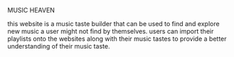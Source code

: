 MUSIC HEAVEN

this website is a music taste builder that can be used to find and explore new music a user might not find by themselves.
users can import their playlists onto the websites along with their music tastes to provide a better understanding of their music taste.
